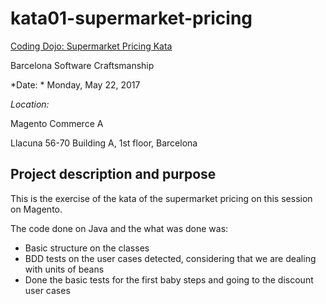 # kata01-supermarket-pricing

[Coding Dojo: Supermarket Pricing Kata](https://www.meetup.com/Barcelona-Software-Craftsmanship/events/239955256/?gj=co2&rv=co2)

Barcelona Software Craftsmanship

*Date:	*
Monday, May 22, 2017

*Location:*

Magento Commerce A

Llacuna 56-70 Building A, 1st floor, Barcelona

## Project description and purpose
This is the exercise of the kata of the supermarket pricing on this session on Magento.

The code done on Java and the what was done was:
- Basic structure on the classes
- BDD tests on the user cases detected, considering that we are dealing with units of beans
- Done the basic tests for the first baby steps and going to the discount user cases
